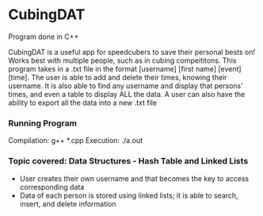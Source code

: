 # CubingDAT 

Program done in C++

CubingDAT is a useful app for speedcubers to save their personal bests on! Works best with multiple people, such as in cubing compeititons. This program takes in a .txt file in the format [username] [first name] [event] [time]. The user is able to add and delete their times, knowing their username. It is also able to find any username and display that persons' times, and even a table to display ALL the data. A user can also have the ability to export all the data into a new .txt file

### Running Program
Compilation: g++ *.cpp
Execution: ./a.out

### Topic covered: Data Structures - Hash Table and Linked Lists
- User creates their own username and that becomes the key to access corresponding data
- Data of each person is stored using linked lists; it is able to search, insert, and delete information
